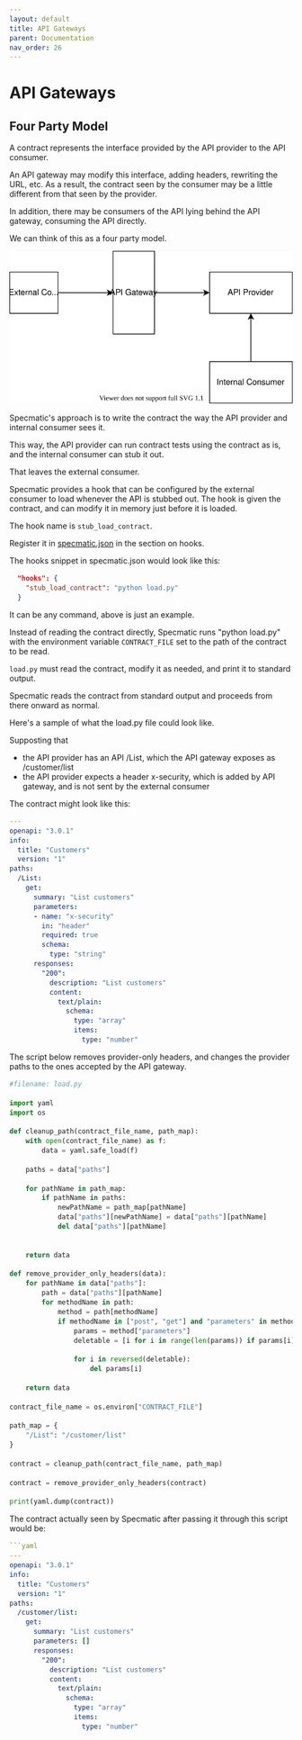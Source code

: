 ```yaml
---
layout: default
title: API Gateways
parent: Documentation
nav_order: 26
---
```

API Gateways
============

## Four Party Model

A contract represents the interface provided by the API provider to the API consumer.

An API gateway may modify this interface, adding headers, rewriting the URL, etc. As a result, the contract seen by the consumer may be a little different from that seen by the provider.

In addition, there may be consumers of the API lying behind the API gateway, consuming the API directly.

We can think of this as a four party model.

![four party model](/images/four-party-model.svg)

Specmatic's approach is to write the contract the way the API provider and internal consumer sees it.

This way, the API provider can run contract tests using the contract as is, and the internal consumer can stub it out.

That leaves the external consumer.

Specmatic provides a hook that can be configured by the external consumer to load whenever the API is stubbed out. The hook is given the contract, and can modify it in memory just before it is loaded.

The hook name is `stub_load_contract`.

Register it in [specmatic.json](/documentation/specmatic_json.html#hooks) in the section on hooks.

The hooks snippet in specmatic.json would look like this:

```json
  "hooks": {
    "stub_load_contract": "python load.py"
  }
```

It can be any command, above is just an example.

Instead of reading the contract directly, Specmatic runs "python load.py" with the environment variable `CONTRACT_FILE` set to the path of the contract to be read.

`load.py` must read the contract, modify it as needed, and print it to standard output.

Specmatic reads the contract from standard output and proceeds from there onward as normal.

Here's a sample of what the load.py file could look like.

Supposting that
* the API provider has an API /List, which the API gateway exposes as /customer/list
* the API provider expects a header x-security, which is added by API gateway, and is not sent by the external consumer

The contract might look like this:

```yaml
---
openapi: "3.0.1"
info:
  title: "Customers"
  version: "1"
paths:
  /List:
    get:
      summary: "List customers"
      parameters:
      - name: "x-security"
        in: "header"
        required: true
        schema:
          type: "string"
      responses:
        "200":
          description: "List customers"
          content:
            text/plain:
              schema:
                type: "array"
                items:
                  type: "number"
```

The script below removes provider-only headers, and changes the provider paths to the ones accepted by the API gateway.

```python
#filename: load.py

import yaml
import os

def cleanup_path(contract_file_name, path_map):
    with open(contract_file_name) as f:
        data = yaml.safe_load(f)

    paths = data["paths"]

    for pathName in path_map:
        if pathName in paths:
            newPathName = path_map[pathName]
            data["paths"][newPathName] = data["paths"][pathName]
            del data["paths"][pathName]


    return data

def remove_provider_only_headers(data):
    for pathName in data["paths"]:
        path = data["paths"][pathName]
        for methodName in path:
            method = path[methodName]
            if methodName in ["post", "get"] and "parameters" in method:
                params = method["parameters"]
                deletable = [i for i in range(len(params)) if params[i]["$ref"].endswith("x-security")]
                
                for i in reversed(deletable):
                    del params[i]
    
    return data

contract_file_name = os.environ["CONTRACT_FILE"]

path_map = {
    "/List": "/customer/list"
}

contract = cleanup_path(contract_file_name, path_map)

contract = remove_provider_only_headers(contract)

print(yaml.dump(contract))
```

The contract actually seen by Specmatic after passing it through this script would be:

```yaml
```yaml
---
openapi: "3.0.1"
info:
  title: "Customers"
  version: "1"
paths:
  /customer/list:
    get:
      summary: "List customers"
      parameters: []
      responses:
        "200":
          description: "List customers"
          content:
            text/plain:
              schema:
                type: "array"
                items:
                  type: "number"
``````
